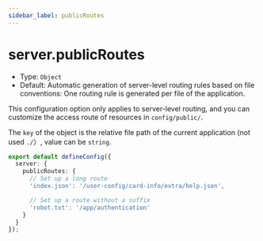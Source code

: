```yaml
---
sidebar_label: publicRoutes
---
```


# server.publicRoutes

* Type: `Object`
* Default: Automatic generation of server-level routing rules based on file conventions: One routing rule is generated per file of the application.

This configuration option only applies to server-level routing, and you can customize the access route of resources in `config/public/`.

The `key` of the object is the relative file path of the current application (not used `./`）, value can be `string`.

```typescript title="modern.config.ts"
export default defineConfig({
  server: {
    publicRoutes: {
      // Set up a long route
      'index.json': '/user-config/card-info/extra/help.json',

      // Set up a route without a suffix
      'robot.txt': '/app/authentication'
    }
  }
});
```
